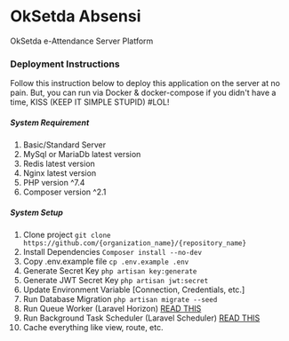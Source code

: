 # OkSetda Absensi

OkSetda e-Attendance Server Platform

### Deployment Instructions
Follow this instruction below to deploy this application on the server at no pain.
But, you can run via Docker & docker-compose if you didn't have a time, KISS (KEEP IT SIMPLE STUPID) #LOL!

##### System Requirement
1. Basic/Standard Server 
2. MySql or MariaDb latest version
3. Redis latest version
4. Nginx latest version
5. PHP version ^7.4
6. Composer version ^2.1


##### System Setup
1. Clone project `git clone https://github.com/{organization_name}/{repository_name}`
2. Install Dependencies `Composer install --no-dev`
3. Copy .env.example file `cp .env.example .env`
4. Generate Secret Key `php artisan key:generate`
5. Generate JWT Secret Key `php artisan jwt:secret`
6. Update Environment Variable [Connection, Credentials, etc.]
7. Run Database Migration `php artisan migrate --seed`
8. Run Queue Worker (Laravel Horizon) [READ THIS](https://laravel.com/docs/8.x/horizon#supervisor-configuration)
9. Run Background Task Scheduler (Laravel Scheduler) [READ THIS](https://laravel.com/docs/8.x/scheduling#running-the-scheduler)
10. Cache everything like view, route, etc.


